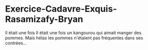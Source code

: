 # Exercice-Cadavre-Exquis-Rasamizafy-Bryan
Il était une fois
Il était une fois un kangourou qui aimait manger des pommes. Mais hélas les pommes n'étaient pas fréquentes dans ses contrées...